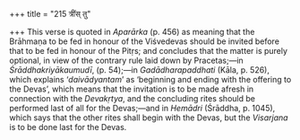 +++
title = "215 त्रींस् तु"

+++
This verse is quoted in *Aparārka* (p. 456) as meaning that the Brāhmaṇa
to be fed in honour of the Viśvedevas should be invited before that to
be fed in honour of the Pitṛs; and concludes that the matter is purely
optional, in view of the contrary rule laid down by Pracetas;—in
*Śrāddhakriyākaumudī*, (p. 54);—in *Gadādharapaddhati* (Kāla, p. 526),
which explains ‘*daivādyantam*’ as ‘beginning and ending with the
offering to the Devas’, which means that the invitation is to be made
afresh in connection with the *Devakṛtya*, and the concluding rites
should be performed last of all for the Devas;—and in *Hemādri*
(Śrāddha, p. 1045), which says that the other rites shall begin with the
Devas, but the *Visarjana* is to be done last for the Devas.



